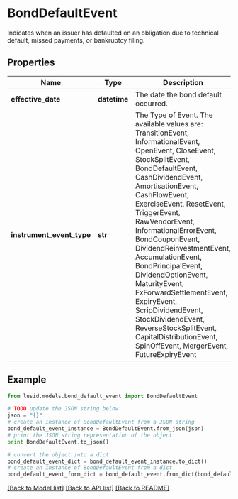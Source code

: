# BondDefaultEvent

Indicates when an issuer has defaulted on an obligation due to technical default, missed payments, or bankruptcy filing.

## Properties
Name | Type | Description | Notes
------------ | ------------- | ------------- | -------------
**effective_date** | **datetime** | The date the bond default occurred. | 
**instrument_event_type** | **str** | The Type of Event. The available values are: TransitionEvent, InformationalEvent, OpenEvent, CloseEvent, StockSplitEvent, BondDefaultEvent, CashDividendEvent, AmortisationEvent, CashFlowEvent, ExerciseEvent, ResetEvent, TriggerEvent, RawVendorEvent, InformationalErrorEvent, BondCouponEvent, DividendReinvestmentEvent, AccumulationEvent, BondPrincipalEvent, DividendOptionEvent, MaturityEvent, FxForwardSettlementEvent, ExpiryEvent, ScripDividendEvent, StockDividendEvent, ReverseStockSplitEvent, CapitalDistributionEvent, SpinOffEvent, MergerEvent, FutureExpiryEvent | 

## Example

```python
from lusid.models.bond_default_event import BondDefaultEvent

# TODO update the JSON string below
json = "{}"
# create an instance of BondDefaultEvent from a JSON string
bond_default_event_instance = BondDefaultEvent.from_json(json)
# print the JSON string representation of the object
print BondDefaultEvent.to_json()

# convert the object into a dict
bond_default_event_dict = bond_default_event_instance.to_dict()
# create an instance of BondDefaultEvent from a dict
bond_default_event_form_dict = bond_default_event.from_dict(bond_default_event_dict)
```
[[Back to Model list]](../README.md#documentation-for-models) [[Back to API list]](../README.md#documentation-for-api-endpoints) [[Back to README]](../README.md)


